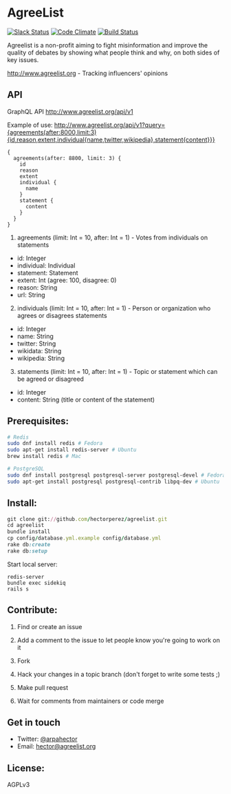 AgreeList
=============
[![Slack Status](http://slack.agreelist.org/badge.svg)](https://slack.agreelist.org)
[![Code Climate](https://codeclimate.com/github/hectorperez/agreelist/badges/gpa.svg)](https://codeclimate.com/github/hectorperez/agreelist)
[![Build Status](https://travis-ci.org/hectorperez/agreelist.svg?branch=master)](https://travis-ci.org/hectorperez/agreelist)

Agreelist is a non-profit aiming to fight misinformation and improve the quality of debates by showing what people think and why, on both sides of key issues.

http://www.agreelist.org - Tracking influencers' opinions

API
-------
GraphQL API http://www.agreelist.org/api/v1

Example of use:
http://www.agreelist.org/api/v1?query={agreements(after:8000,limit:3){id,reason,extent,individual{name,twitter,wikipedia},statement{content}}}

```
{
  agreements(after: 8800, limit: 3) {
    id
    reason
    extent
    individual {
      name
    }
    statement {
      content
    }
  }
}
```
1. agreements (limit: Int = 10, after: Int = 1) - Votes from individuals on statements
- id: Integer
- individual: Individual
- statement: Statement
- extent: Int (agree: 100, disagree: 0)
- reason: String
- url: String

2. individuals (limit: Int = 10, after: Int = 1) - Person or organization who agrees or disagrees statements
- id: Integer
- name: String
- twitter: String
- wikidata: String
- wikipedia: String

3. statements (limit: Int = 10, after: Int = 1) - Topic or statement which can be agreed or disagreed
- id: Integer
- content: String (title or content of the statement)

Prerequisites:
-------
```bash
# Redis
sudo dnf install redis # Fedora
sudo apt-get install redis-server # Ubuntu
brew install redis # Mac

# PostgreSQL
sudo dnf install postgresql postgresql-server postgresql-devel # Fedora
sudo apt-get install postgresql postgresql-contrib libpq-dev # Ubuntu
```

Install:
-------
```ruby
git clone git://github.com/hectorperez/agreelist.git
cd agreelist
bundle install
cp config/database.yml.example config/database.yml
rake db:create
rake db:setup
```

Start local server:
```
redis-server
bundle exec sidekiq
rails s
```

Contribute:
--------
1. Find or create an issue

2. Add a comment to the issue to let people know you're going to work on it

3. Fork

4. Hack your changes in a topic branch (don't forget to write some tests ;)

5. Make pull request

6. Wait for comments from maintainers or code merge

Get in touch
-------
- Twitter: [@arpahector](https://twitter.com/arpahector)
- Email: hector@agreelist.org

License:
-------
AGPLv3
